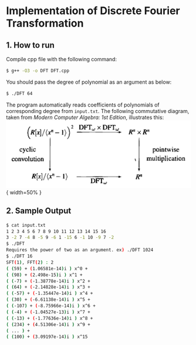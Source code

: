 # Implementation of Discrete Fourier Transformation


## 1. How to run

Compile cpp file with the following command:
```bash
$ g++ -O3 -o DFT DFT.cpp
```
You should pass the degree of polynomial as an argument as below:
```bash
$ ./DFT 64
```
The program automatically reads coefficients of polynomials of corresponding degree from `input.txt`. The following commutative diagram, taken from _Modern Computer Algebra: 1st Edition_, illustrates this:
![comm_diagram.png](comm_diagram.png){ width=50% }


## 2. Sample Output

```bash
$ cat input.txt
1 2 3 4 5 6 7 8 9 10 11 12 13 14 15 16
3 -2 7 -4 8 -5 9 -6 1 -15 6 -1 10 -9 7 -2
$ ./DFT
Requires the power of two as an argument. ex) ./DFT 1024
$ ./DFT 16
SFT(1), FFT(2) : 2
( (59) + (1.06581e-14)i ) x^0 + 
( (98) + (2.498e-15)i ) x^1 + 
( (-7) + (-1.38778e-14)i ) x^2 + 
( (64) + (-2.14828e-14)i ) x^3 + 
( (-57) + (-1.35447e-14)i ) x^4 + 
( (30) + (-6.61138e-14)i ) x^5 + 
( (-107) + (-8.75966e-14)i ) x^6 + 
( (-4) + (-1.04527e-13)i ) x^7 + 
( (-13) + (-1.77636e-14)i ) x^8 + 
( (234) + (4.51306e-14)i ) x^9 + 
( ... ) + 
( (100) + (3.09197e-14)i ) x^15

```